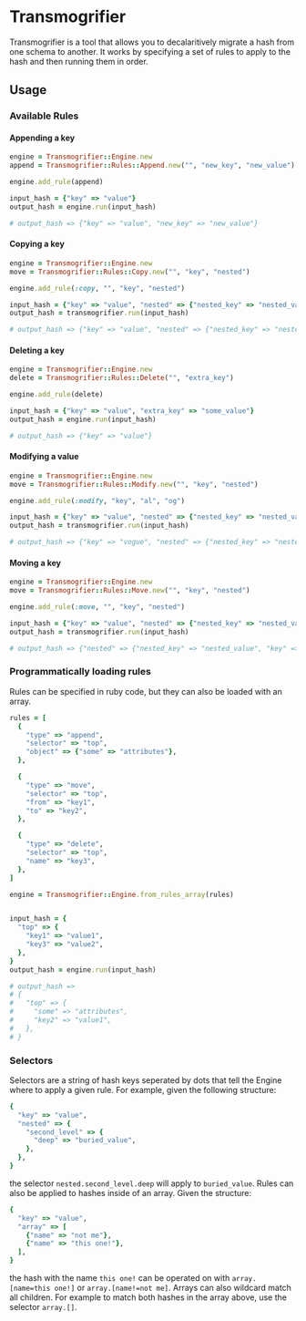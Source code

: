 # Transmogrifier

Transmogrifier is a tool that allows you to decalaritively migrate a hash from one schema to another. It works by specifying a set of rules to apply to the hash and then running them in order.

## Usage
### Available Rules
#### Appending a key
```ruby
engine = Transmogrifier::Engine.new
append = Transmogrifier::Rules::Append.new("", "new_key", "new_value")

engine.add_rule(append)

input_hash = {"key" => "value"}
output_hash = engine.run(input_hash)

# output_hash => {"key" => "value", "new_key" => "new_value"}
```

#### Copying a key
```ruby
engine = Transmogrifier::Engine.new
move = Transmogrifier::Rules::Copy.new("", "key", "nested")

engine.add_rule(:copy, "", "key", "nested")

input_hash = {"key" => "value", "nested" => {"nested_key" => "nested_value"}}
output_hash = transmogrifier.run(input_hash)

# output_hash => {"key" => "value", "nested" => {"nested_key" => "nested_value", "key" => "value"}}
```

#### Deleting  a key
```ruby
engine = Transmogrifier::Engine.new
delete = Transmogrifier::Rules::Delete("", "extra_key")

engine.add_rule(delete)

input_hash = {"key" => "value", "extra_key" => "some_value"}
output_hash = engine.run(input_hash)

# output_hash => {"key" => "value"}
```

#### Modifying a value
```ruby
engine = Transmogrifier::Engine.new
move = Transmogrifier::Rules::Modify.new("", "key", "nested")

engine.add_rule(:modify, "key", "al", "og")

input_hash = {"key" => "value", "nested" => {"nested_key" => "nested_value"}}
output_hash = transmogrifier.run(input_hash)

# output_hash => {"key" => "vogue", "nested" => {"nested_key" => "nested_value"}}
```

#### Moving a key
```ruby
engine = Transmogrifier::Engine.new
move = Transmogrifier::Rules::Move.new("", "key", "nested")

engine.add_rule(:move, "", "key", "nested")

input_hash = {"key" => "value", "nested" => {"nested_key" => "nested_value"}}
output_hash = transmogrifier.run(input_hash)

# output_hash => {"nested" => {"nested_key" => "nested_value", "key" => "value"}}
```

### Programmatically loading rules
Rules can be specified in ruby code, but they can also be loaded with an array.
```ruby
rules = [
  {
    "type" => "append",
    "selector" => "top",
    "object" => {"some" => "attributes"},
  },

  {
    "type" => "move",
    "selector" => "top",
    "from" => "key1",
    "to" => "key2",
  },

  {
    "type" => "delete",
    "selector" => "top",
    "name" => "key3",
  },
]

engine = Transmogrifier::Engine.from_rules_array(rules)


input_hash = {
  "top" => {
    "key1" => "value1",
    "key3" => "value2",
  },
}
output_hash = engine.run(input_hash)

# output_hash => 
# { 
#   "top" => {
#     "some" => "attributes",
#     "key2" => "value1",
#   },
# }
```

### Selectors
Selectors are a string of hash keys seperated by dots that tell the Engine where to apply a given rule. For example, given the following structure:
```ruby
{ 
  "key" => "value", 
  "nested" => {
    "second_level" => {
      "deep" => "buried_value",
    },
  },
}
```
the selector `nested.second_level.deep` will apply to `buried_value`. Rules can also be applied to hashes inside of an array. Given the structure:
```ruby
{ 
  "key" => "value", 
  "array" => [
    {"name" => "not me"},
    {"name" => "this one!"},
  ],
}
```
the hash with the name `this one!` can be operated on with `array.[name=this one!]` or `array.[name!=not me]`. Arrays can also wildcard match all children. For example to match both hashes in the array above, use the selector `array.[]`.
